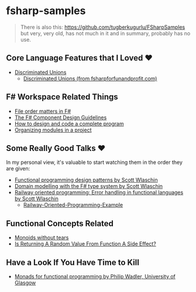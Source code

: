 # fsharp-samples

> There is also this: https://github.com/tugberkugurlu/FSharpSamples but very, very old, has not much in it and in summary, probably has no use.

## Core Language Features that I Loved :heart:

 - [Discriminated Unions](https://docs.microsoft.com/en-us/dotnet/articles/fsharp/language-reference/discriminated-unions)
   - [Discriminated Unions (from fsharpforfunandprofit.com)](https://fsharpforfunandprofit.com/posts/discriminated-unions/)

## F# Workspace Related Things

 - [File order matters in F#](http://bartwullems.blogspot.co.uk/2016/02/f-beginner-tip-file-order-matters.html)
 - [The F# Component Design Guidelines](http://fsharp.org/specs/component-design-guidelines/#consider-using-explicit-signature-files-fsi-for-stable-library-and-component-apis)
 - [How to design and code a complete program](https://fsharpforfunandprofit.com/posts/recipe-part1/)
 - [Organizing modules in a project](https://fsharpforfunandprofit.com/posts/recipe-part3/)
 
## Some Really Good Talks :heart:

In my personal view, it's valuable to start watching them in the order they are given:

 - [Functional programming design patterns by Scott Wlaschin](https://vimeo.com/113588389)
 - [Domain modelling with the F# type system by Scott Wlaschin](https://vimeo.com/97507575)
 - [Railway oriented programming: Error handling in functional languages by Scott Wlaschin](https://vimeo.com/113707214)
   - [Railway-Oriented-Programming-Example](https://github.com/swlaschin/Railway-Oriented-Programming-Example)

## Functional Concepts Related
 
 - [Monoids without tears](https://fsharpforfunandprofit.com/posts/monoids-without-tears/)
 - [Is Returning A Random Value From Function A Side Effect?](http://stackoverflow.com/questions/4391524/is-returning-a-random-value-from-function-a-side-effect)

## Have a Look If You Have Time to Kill

 - [Monads for functional programming by Philip Wadler, University of Glasgow](http://homepages.inf.ed.ac.uk/wadler/papers/marktoberdorf/baastad.pdf)
